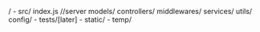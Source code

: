 /
    - src/
        index.js //server
        models/
        controllers/
        middlewares/
        services/
        utils/
        config/
    - tests/[later]
    - static/
    - temp/